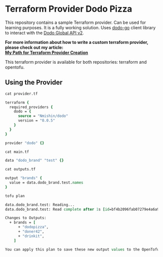 Terraform Provider Dodo Pizza
=============================

This repository contains a sample Terraform provider. Can be used for learning purposes.
It is a fully working solution. Uses [dodo-go](https://github.com/Nmishin/dodo-go) client library to interact with the [Dodo Global API v2](https://globalapi.dodopizza.com/api/index.html?urls.primaryName=Dodo%20Global%20API%20v2).


__For more information about how to write a custom terraform provider, please check out my article:
<br>[My Path for Terraform Provider Creation](https://hackernoon.com/my-path-for-terraform-provider-creation)__


This terraform provider is available for both repositories: terraform and opentofu.

Using the Provider
------------------
```tcl
cat provider.tf

terraform {
  required_providers {
    dodo = {
      source = "Nmishin/dodo"
      version = "0.0.5"
    }
  }
}

provider "dodo" {}
```

```tcl
cat main.tf

data "dodo_brand" "test" {}
```

```tcl
cat outputs.tf

output "brands" {
  value = data.dodo_brand.test.names
}
```

```tcl
tofu plan

data.dodo_brand.test: Reading...
data.dodo_brand.test: Read complete after 1s [id=bf4b2096fab07279e4a6a9db5fb704b5]

Changes to Outputs:
  + brands = [
      + "dodopizza",
      + "doner42",
      + "drinkit",
    ]

You can apply this plan to save these new output values to the OpenTofu state, without changing any real infrastructure.
```

